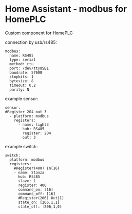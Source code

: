 # Home Assistant - modbus for HomePLC


Custom component for HomePLC

connection by usb/rs485:
```
modbus:
  name: RS485
  type: serial
  method: rtu
  port: /dev/ttyUSB1
  baudrate: 57600
  stopbits: 1
  bytesize: 8
  timeout: 0.2
  parity: N
  ```
example sensor:
```
sensor:
#Register 204 out 3
  - platform: modbus
    registers:
      - name: light3
        hub: RS485
        register: 204
        out: 3
```        
        
example switch:
```
switch:
  platform: modbus
  registers:
    #Register(400) In(16)
    - name: Stanza 
      hub: RS485
      slave: 1
      register: 400
      command_on: [16]
      command_off: [16]
      #Register(206) Out(1)
      state_on: [206,1,1]
      state_off: [206,1,0]
 ```
